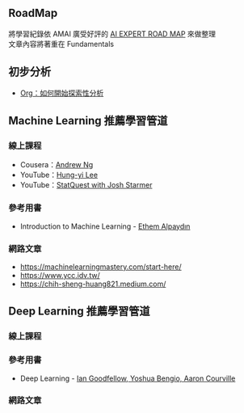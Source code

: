 ## RoadMap
將學習紀錄依 AMAI 廣受好評的 [AI EXPERT ROAD MAP](https://i.am.ai/roadmap/#note) 來做整理  
文章內容將著重在 Fundamentals

## 初步分析
* [Org：如何開始探索性分析](https://www.finereport.com/tw/knowledge/acquire/for-beginners-in-data-analysis.html)

## Machine Learning 推薦學習管道
### 線上課程
* Cousera：[Andrew Ng](https://zh-tw.coursera.org/learn/machine-learning)
* YouTube：[Hung-yi Lee](https://www.youtube.com/channel/UC2ggjtuuWvxrHHHiaDH1dlQ)
* YouTube：[StatQuest with Josh Starmer](https://www.youtube.com/user/joshstarmer)
### 參考用書
* Introduction to Machine Learning - [Ethem Alpaydın](https://kkpatel7.files.wordpress.com/2015/04/alppaydin_machinelearning_2010.pdf)
### 網路文章
* https://machinelearningmastery.com/start-here/
* https://www.ycc.idv.tw/
* https://chih-sheng-huang821.medium.com/

## Deep Learning 推薦學習管道
### 線上課程
### 參考用書
* Deep Learning - [Ian Goodfellow, Yoshua Bengio, Aaron Courville](https://www.deeplearningbook.org/)
### 網路文章
